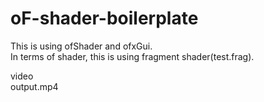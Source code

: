 # oF-shader-boilerplate

This is using ofShader and ofxGui.   
In terms of shader, this is using fragment shader(test.frag).  

video  
output.mp4

